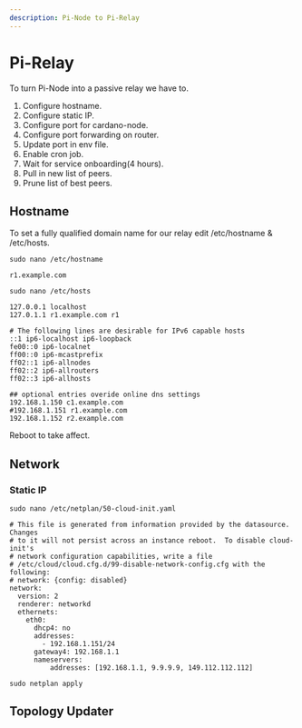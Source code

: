 ```yaml
---
description: Pi-Node to Pi-Relay
---
```


# Pi-Relay

To turn Pi-Node into a passive relay we have to.

1. Configure hostname.
2. Configure static IP.
3. Configure port for cardano-node.
4. Configure port forwarding on router.
5. Update port in env file.
6. Enable cron job.
7. Wait for service onboarding\(4 hours\).
8. Pull in new list of peers.
9. Prune list of best peers.

## Hostname

To set a fully qualified domain name for our relay edit /etc/hostname & /etc/hosts.

```text
sudo nano /etc/hostname
```

```text
r1.example.com
```

```text
sudo nano /etc/hosts
```

```text
127.0.0.1 localhost
127.0.1.1 r1.example.com r1

# The following lines are desirable for IPv6 capable hosts
::1 ip6-localhost ip6-loopback
fe00::0 ip6-localnet
ff00::0 ip6-mcastprefix
ff02::1 ip6-allnodes
ff02::2 ip6-allrouters
ff02::3 ip6-allhosts

## optional entries overide online dns settings
192.168.1.150 c1.example.com
#192.168.1.151 r1.example.com
192.168.1.152 r2.example.com

```

Reboot to take affect.

## Network

### Static IP

```text
sudo nano /etc/netplan/50-cloud-init.yaml
```

```text
# This file is generated from information provided by the datasource.  Changes
# to it will not persist across an instance reboot.  To disable cloud-init's
# network configuration capabilities, write a file
# /etc/cloud/cloud.cfg.d/99-disable-network-config.cfg with the following:
# network: {config: disabled}
network:
  version: 2
  renderer: networkd
  ethernets:
    eth0:
      dhcp4: no
      addresses:
        - 192.168.1.151/24
      gateway4: 192.168.1.1
      nameservers:
          addresses: [192.168.1.1, 9.9.9.9, 149.112.112.112]
```

```text
sudo netplan apply
```

## Topology Updater

## 

